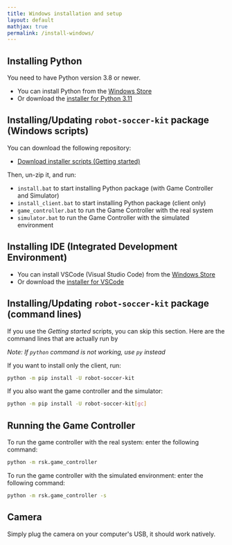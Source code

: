 ```yaml
---
title: Windows installation and setup
layout: default
mathjax: true
permalink: /install-windows/
---
```


## Installing Python

You need to have Python version 3.8 or newer.

* You can install Python from the [Windows Store](https://www.microsoft.com/store/productId/9NRWMJP3717K?hl=fr-fr&gl=fr)
* Or download the [installer for Python 3.11](https://www.python.org/ftp/python/3.11.6/python-3.11.6-arm64.exe)

## Installing/Updating `robot-soccer-kit` package (Windows scripts)

You can download the following repository:

* [Download installer scripts (Getting started)](https://github.com/robot-soccer-kit/getting-started/archive/refs/tags/getting-started-v1.0.3.zip)

Then, un-zip it, and run:

* `install.bat` to start installing Python package (with Game Controller and Simulator)
* `install_client.bat` to start installing Python package (client only)
* `game_controller.bat` to run the Game Controller with the real system
* `simulator.bat` to run the Game Controller with the simulated environment


## Installing IDE (Integrated Development Environment)

* You can install VSCode (Visual Studio Code) from the [Windows Store](https://apps.microsoft.com/store/detail/XP9KHM4BK9FZ7Q?hl=fr-fr&gl=fr)
* Or download the [installer for VSCode](https://code.visualstudio.com/)

## Installing/Updating `robot-soccer-kit` package (command lines)

If you use the *Getting started* scripts, you can skip this section. Here are the command lines that are
actually run by

*Note: If `python` command is not working, use `py` instead*

If you want to install only the client, run:

```bash
python -m pip install -U robot-soccer-kit
```

If you also want the game controller and the simulator:

```bash
python -m pip install -U robot-soccer-kit[gc]
```

## Running the Game Controller

To run the game controller with the real system: enter the following command:

```bash
python -m rsk.game_controller
```

To run the game controller with the simulated environment: enter the following command:

```bash
python -m rsk.game_controller -s
```

## Camera

Simply plug the camera on your computer's USB, it should work natively.
